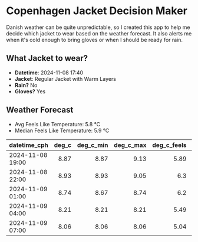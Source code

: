 
# Copenhagen Jacket Decision Maker

Danish weather can be quite unpredictable, so I created this app to help me decide which jacket to wear based on the weather forecast. 
It also alerts me when it's cold enough to bring gloves or when I should be ready for rain.

## What Jacket to wear?

- **Datetime**: 2024-11-08 17:40
- **Jacket**: Regular Jacket with Warm Layers
- **Rain?** No
- **Gloves?** Yes

## Weather Forecast
- Avg Feels Like Temperature: 5.8 °C
- Median Feels Like Temperature: 5.9 °C

| datetime_cph     |   deg_c |   deg_c_min |   deg_c_max |   deg_c_feels | weather   | wind   | rain   |
|:-----------------|--------:|------------:|------------:|--------------:|:----------|:-------|:-------|
| 2024-11-08 19:00 |    8.87 |        8.87 |        9.13 |          5.89 | Clouds    | Medium | None   |
| 2024-11-08 22:00 |    8.93 |        8.93 |        9.05 |          6.3  | Clouds    | Low    | None   |
| 2024-11-09 01:00 |    8.74 |        8.67 |        8.74 |          6.2  | Clouds    | Low    | None   |
| 2024-11-09 04:00 |    8.21 |        8.21 |        8.21 |          5.49 | Clouds    | Low    | None   |
| 2024-11-09 07:00 |    8.06 |        8.06 |        8.06 |          5.04 | Clouds    | Medium | None   |
        